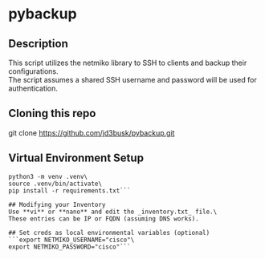 # pybackup
## Description
This script utilizes the netmiko library to SSH to clients and backup their configurations.\
The script assumes a shared SSH username and password will be used for authentication.

## Cloning this repo
git clone https://github.com/jd3busk/pybackup.git

## Virtual Environment Setup
```cd pybackup\
python3 -m venv .venv\
source .venv/bin/activate\
pip install -r requirements.txt```

## Modifying your Inventory
Use **vi** or **nano** and edit the _inventory.txt_ file.\
These entries can be IP or FQDN (assuming DNS works).

## Set creds as local environmental variables (optional)
```export NETMIKO_USERNAME="cisco"\
export NETMIKO_PASSWORD="cisco"```
